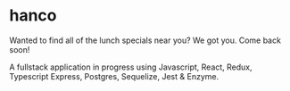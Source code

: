 # hanco

Wanted to find all of the lunch specials near you? We got you. Come back soon! 

A fullstack application in progress using Javascript, React, Redux, Typescript Express, Postgres, Sequelize, Jest & Enzyme.

